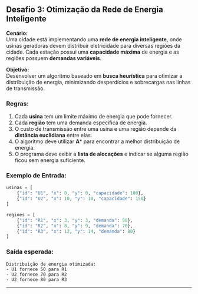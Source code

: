 
## **Desafio 3: Otimização da Rede de Energia Inteligente**  

**Cenário:**  
Uma cidade está implementando uma **rede de energia inteligente**, onde usinas geradoras devem distribuir eletricidade para diversas regiões da cidade. Cada estação possui uma **capacidade máxima** de energia e as regiões possuem **demandas variáveis**.  

**Objetivo:**  
Desenvolver um algoritmo baseado em **busca heurística** para otimizar a distribuição de energia, minimizando desperdícios e sobrecargas nas linhas de transmissão.  

### **Regras:**  
1. Cada **usina** tem um limite máximo de energia que pode fornecer.  
2. Cada **região** tem uma demanda específica de energia.  
3. O custo de transmissão entre uma usina e uma região depende da **distância euclidiana** entre elas.  
4. O algoritmo deve utilizar **A*** para encontrar a melhor distribuição de energia.  
5. O programa deve exibir a **lista de alocações** e indicar se alguma região ficou sem energia suficiente.  

### **Exemplo de Entrada:**  
```python
usinas = [
    {"id": "U1", "x": 0, "y": 0, "capacidade": 100},
    {"id": "U2", "x": 10, "y": 10, "capacidade": 150}
]

regioes = [
    {"id": "R1", "x": 3, "y": 3, "demanda": 50},
    {"id": "R2", "x": 8, "y": 9, "demanda": 70},
    {"id": "R3", "x": 12, "y": 14, "demanda": 80}
]
```

### **Saída esperada:**  
```plaintext
Distribuição de energia otimizada:
- U1 fornece 50 para R1
- U2 fornece 70 para R2
- U2 fornece 80 para R3
```

---

